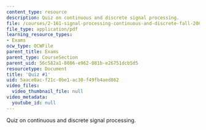 ```yaml
---
content_type: resource
description: Quiz on continuous and discrete signal processing.
file: /courses/2-161-signal-processing-continuous-and-discrete-fall-2008/5aace0acf21c0be1ac30f49fb4aed862_quiz1_07.pdf
file_type: application/pdf
learning_resource_types:
- Exams
ocw_type: OCWFile
parent_title: Exams
parent_type: CourseSection
parent_uid: 56c582a1-8086-e962-081b-e26751dcb5d5
resourcetype: Document
title: 'Quiz #1'
uid: 5aace0ac-f21c-0be1-ac30-f49fb4aed862
video_files:
  video_thumbnail_file: null
video_metadata:
  youtube_id: null
---
```

Quiz on continuous and discrete signal processing.

